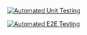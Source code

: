 [![Automated Unit Testing](https://github.com/barlaek/social-media-client-ca/actions/workflows/unit-test.yml/badge.svg)](https://github.com/barlaek/social-media-client-ca/actions/workflows/unit-test.yml)

[![Automated E2E Testing](https://github.com/barlaek/social-media-client-ca/actions/workflows/e2e-testing.yml/badge.svg)](https://github.com/barlaek/social-media-client-ca/actions/workflows/e2e-testing.yml)
